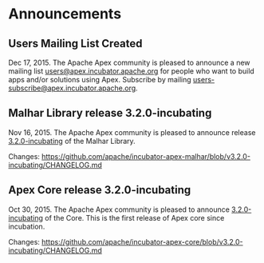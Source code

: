 # Announcements


## Users Mailing List Created

Dec 17, 2015.  The Apache Apex community is pleased to announce a new mailing list users@apex.incubator.apache.org for people who want to build apps and/or solutions using Apex.  Subscribe by mailing users-subscribe@apex.incubator.apache.org.


## Malhar Library release 3.2.0-incubating

Nov 16, 2015.  The Apache Apex community is pleased to announce release [3.2.0-incubating](/downloads.html) of the Malhar Library.

Changes: https://github.com/apache/incubator-apex-malhar/blob/v3.2.0-incubating/CHANGELOG.md



## Apex Core release 3.2.0-incubating

Oct 30, 2015.  The Apache Apex community is pleased to announce [3.2.0-incubating](/downloads.html) of the Core.  This is the first release of Apex core since incubation.

Changes: https://github.com/apache/incubator-apex-core/blob/v3.2.0-incubating/CHANGELOG.md


